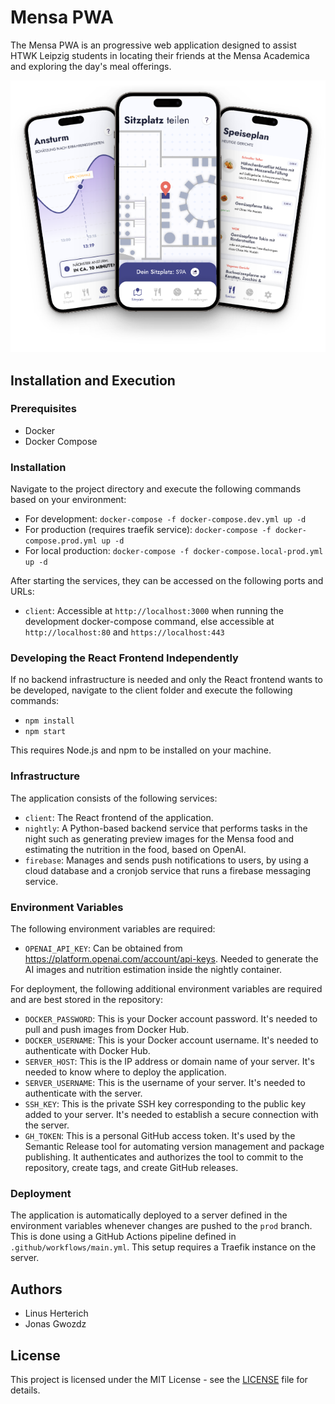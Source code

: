 # Mensa PWA

The Mensa PWA is an progressive web application designed to assist HTWK Leipzig students in locating their friends at the Mensa Academica and exploring the day's meal offerings.

![Mockup Image](.github/preview-images/mockup.png)

## Installation and Execution

### Prerequisites
* Docker
* Docker Compose

### Installation
Navigate to the project directory and execute the following commands based on your environment:
* For development: `docker-compose -f docker-compose.dev.yml up -d`
* For production (requires traefik service): `docker-compose -f docker-compose.prod.yml up -d`
* For local production: `docker-compose -f docker-compose.local-prod.yml up -d`

After starting the services, they can be accessed on the following ports and URLs:
* `client`: Accessible at `http://localhost:3000` when running the development docker-compose command, else accessible at `http://localhost:80` and `https://localhost:443`

### Developing the React Frontend Independently
If no backend infrastructure is needed and only the React frontend wants to be developed, navigate to the client folder and execute the following commands:
* `npm install`
* `npm start`

This requires Node.js and npm to be installed on your machine.

### Infrastructure
The application consists of the following services:
* `client`: The React frontend of the application.
* `nightly`: A Python-based backend service that performs tasks in the night such as generating preview images for the Mensa food and estimating the nutrition in the food, based on OpenAI.
* `firebase`: Manages and sends push notifications to users, by using a cloud database and a cronjob service that runs a firebase messaging service.

### Environment Variables
The following environment variables are required:
* `OPENAI_API_KEY`: Can be obtained from https://platform.openai.com/account/api-keys. Needed to generate the AI images and nutrition estimation inside the nightly container.

For deployment, the following additional environment variables are required and are best stored in the repository:
* `DOCKER_PASSWORD`: This is your Docker account password. It's needed to pull and push images from Docker Hub.
* `DOCKER_USERNAME`: This is your Docker account username. It's needed to authenticate with Docker Hub.
* `SERVER_HOST`: This is the IP address or domain name of your server. It's needed to know where to deploy the application.
* `SERVER_USERNAME`: This is the username of your server. It's needed to authenticate with the server.
* `SSH_KEY`: This is the private SSH key corresponding to the public key added to your server. It's needed to establish a secure connection with the server.
* `GH_TOKEN`: This is a personal GitHub access token. It's used by the Semantic Release tool for automating version management and package publishing. It authenticates and authorizes the tool to commit to the repository, create tags, and create GitHub releases.

### Deployment
The application is automatically deployed to a server defined in the environment variables whenever changes are pushed to the `prod` branch. This is done using a GitHub Actions pipeline defined in `.github/workflows/main.yml`. This setup requires a Traefik instance on the server.

## Authors

* Linus Herterich
* Jonas Gwozdz


## License

This project is licensed under the MIT License - see the [LICENSE](LICENSE.txt) file for details.